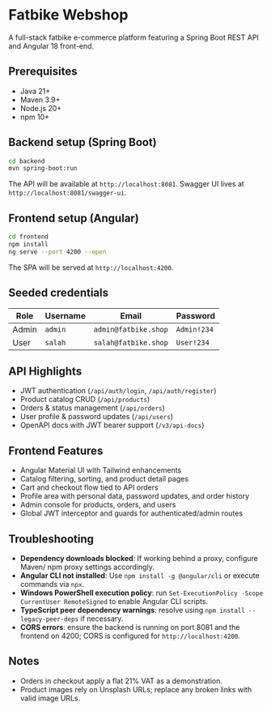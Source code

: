 # Fatbike Webshop

A full-stack fatbike e-commerce platform featuring a Spring Boot REST API and Angular 18 front-end.

## Prerequisites

- Java 21+
- Maven 3.9+
- Node.js 20+
- npm 10+

## Backend setup (Spring Boot)

```bash
cd backend
mvn spring-boot:run
```

The API will be available at `http://localhost:8081`. Swagger UI lives at `http://localhost:8081/swagger-ui`.

## Frontend setup (Angular)

```bash
cd frontend
npm install
ng serve --port 4200 --open
```

The SPA will be served at `http://localhost:4200`.

## Seeded credentials

| Role  | Username | Email                | Password  |
|-------|----------|----------------------|-----------|
| Admin | `admin`  | `admin@fatbike.shop` | `Admin!234` |
| User  | `salah`  | `salah@fatbike.shop` | `User!234`  |

## API Highlights

- JWT authentication (`/api/auth/login`, `/api/auth/register`)
- Product catalog CRUD (`/api/products`)
- Orders & status management (`/api/orders`)
- User profile & password updates (`/api/users`)
- OpenAPI docs with JWT bearer support (`/v3/api-docs`)

## Frontend Features

- Angular Material UI with Tailwind enhancements
- Catalog filtering, sorting, and product detail pages
- Cart and checkout flow tied to API orders
- Profile area with personal data, password updates, and order history
- Admin console for products, orders, and users
- Global JWT interceptor and guards for authenticated/admin routes

## Troubleshooting

- **Dependency downloads blocked**: If working behind a proxy, configure Maven/ npm proxy settings accordingly.
- **Angular CLI not installed**: Use `npm install -g @angular/cli` or execute commands via `npx`.
- **Windows PowerShell execution policy**: run `Set-ExecutionPolicy -Scope CurrentUser RemoteSigned` to enable Angular CLI scripts.
- **TypeScript peer dependency warnings**: resolve using `npm install --legacy-peer-deps` if necessary.
- **CORS errors**: ensure the backend is running on port 8081 and the frontend on 4200; CORS is configured for `http://localhost:4200`.

## Notes

- Orders in checkout apply a flat 21% VAT as a demonstration.
- Product images rely on Unsplash URLs; replace any broken links with valid image URLs.
